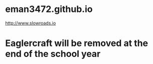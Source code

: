 # eman3472.github.io
<http://www.slowroads.io>

# Eaglercraft will be removed at the end of the school year
